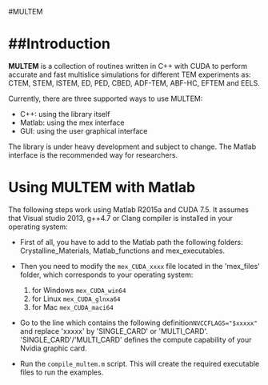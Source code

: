 #MULTEM

##Introduction
============

**MULTEM** is a collection of routines written in C++ with CUDA to perform accurate and fast multislice simulations for different TEM experiments as: CTEM, STEM, ISTEM, ED, PED, CBED, ADF-TEM, ABF-HC, EFTEM and EELS.

Currently, there are three supported ways to use MULTEM:
- C++: using the library itself
- Matlab: using the mex interface
- GUI: using the user graphical interface 

The library is under heavy development and subject to change.
The Matlab interface is the recommended way for researchers.

Using MULTEM with Matlab
=================================
The following steps work using Matlab R2015a and CUDA 7.5. It assumes that Visual studio 2013, g++4.7 or Clang compiler is installed in your operating system:

- First of all, you have to add to the Matlab path the following folders: Crystalline_Materials, Matlab_functions and mex_executables.

- Then you need to modify the `mex_CUDA_xxxx` file located in the 'mex_files' folder, which corresponds to your operating system:
  1. for Windows `mex_CUDA_win64`
  2. for Linux `mex_CUDA_glnxa64`
  3. for Mac `mex_CUDA_maci64`

- Go to the line which contains the following definition`NVCCFLAGS="$xxxxx"` and replace 'xxxxx' by 'SINGLE_CARD' or 'MULTI_CARD'. 'SINGLE_CARD'/'MULTI_CARD' defines the compute capability of your Nvidia graphic card.

- Run the `compile_multem.m` script. This will create the required executable files to run the examples.